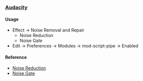 ### [Audacity](https://www.audacityteam.org/)

#### Usage

- Effect → Noise Removal and Repair
    - Noise Reduction
    - Noise Gate
- Edit → Preferences → Modules → mod-script-pipe → Enabled

#### Reference

- [Noise Reduction](https://manual.audacityteam.org/man/noise_reduction.html)
- [Noise Gate](https://manual.audacityteam.org/man/alternative_noise_reduction_techniques.html)